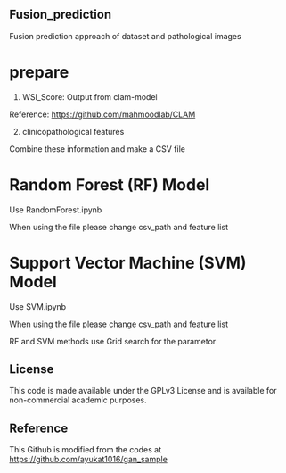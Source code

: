 ## Fusion_prediction
Fusion prediction approach of dataset and pathological images 


# prepare
1. WSI_Score: Output from clam-model

  Reference: https://github.com/mahmoodlab/CLAM

2. clinicopathological features

 Combine these information and make a CSV file


# Random Forest (RF) Model
 Use RandomForest.ipynb
 
 When using the file please change csv_path and feature list


# Support Vector Machine (SVM) Model
 Use SVM.ipynb
 
 When using the file please change csv_path and feature list


RF and SVM methods use Grid search for the parametor



## License
This code is made available under the GPLv3 License and is available for non-commercial academic purposes.

## Reference
This Github is modified from the codes at https://github.com/ayukat1016/gan_sample
